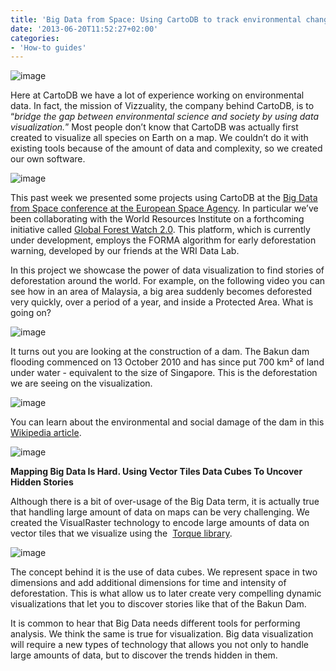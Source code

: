 ```yaml
---
title: 'Big Data from Space: Using CartoDB to track environmental change'
date: '2013-06-20T11:52:27+02:00'
categories:
- 'How-to guides'
---
```


<img alt="image" src="http://cartodb.s3.amazonaws.com/tumblr/posts/bigdatafromspace.jpg"/>

Here at CartoDB we have a lot of experience working on environmental data. In fact, the mission of Vizzuality, the company behind CartoDB, is to “_bridge the gap between environmental science and society by using data visualization._” Most people don’t know that CartoDB was actually first created to visualize all species on Earth on a map. We couldn’t do it with existing tools because of the amount of data and complexity, so we created our own software.

<img alt="image" src="http://cartodb.s3.amazonaws.com/tumblr/posts/deforestation.jpg"/>

This past week we presented some projects using CartoDB at the <a href="http://www.esa.int/Our_Activities/Observing_the_Earth/Handling_big_data_is_no_small_feat">Big Data from Space conference at the European Space Agency</a>. In particular we’ve been collaborating with the World Resources Institute on a forthcoming initiative called <a href="http://www.wri.org/gfw2">Global Forest Watch 2.0</a>. This platform, which is currently under development, employs the FORMA algorithm for early deforestation warning, developed by our friends at the WRI Data Lab.

In this project we showcase the power of data visualization to find stories of deforestation around the world. For example, on the following video you can see how in an area of Malaysia, a big area suddenly becomes deforested very quickly, over a period of a year, and inside a Protected Area. What is going on?

<img alt="image" src="http://cartodb.s3.amazonaws.com/tumblr/posts/wri2.gif"/>

It turns out you are looking at the construction of a dam. The Bakun dam flooding commenced on 13 October 2010 and has since put 700 km² of land under water - equivalent to the size of Singapore. This is the deforestation we are seeing on the visualization.

<img alt="image" src="http://cartodb.s3.amazonaws.com/tumblr/posts/def_anim.gif"/>

You can learn about the environmental and social damage of the dam in this <a href="http://en.wikipedia.org/wiki/Bakun_Dam#Environmental_and_social_damage">Wikipedia article</a>.

<img alt="image" src="http://cartodb.s3.amazonaws.com/tumblr/posts/bakun_dam.jpg"/>

**Mapping Big Data Is Hard. Using Vector Tiles Data Cubes To Uncover Hidden Stories**

Although there is a bit of over-usage of the Big Data term, it is actually true that handling large amount of data on maps can be very challenging. We created the VisualRaster technology to encode large amounts of data on vector tiles that we visualize using the  <a href="https://github.com/CartoDB/torque).">Torque library</a>.

<img alt="image" src="http://cartodb.s3.amazonaws.com/tumblr/posts/datacubes.png"/>

The concept behind it is the use of data cubes. We represent space in two dimensions and add additional dimensions for time and intensity of deforestation. This is what allow us to later create very compelling dynamic visualizations that let you to discover stories like that of the Bakun Dam.

It is common to hear that Big Data needs different tools for performing analysis. We think the same is true for visualization. Big data visualization will require a new types of technology that allows you not only to handle large amounts of data, but to discover the trends hidden in them. 
